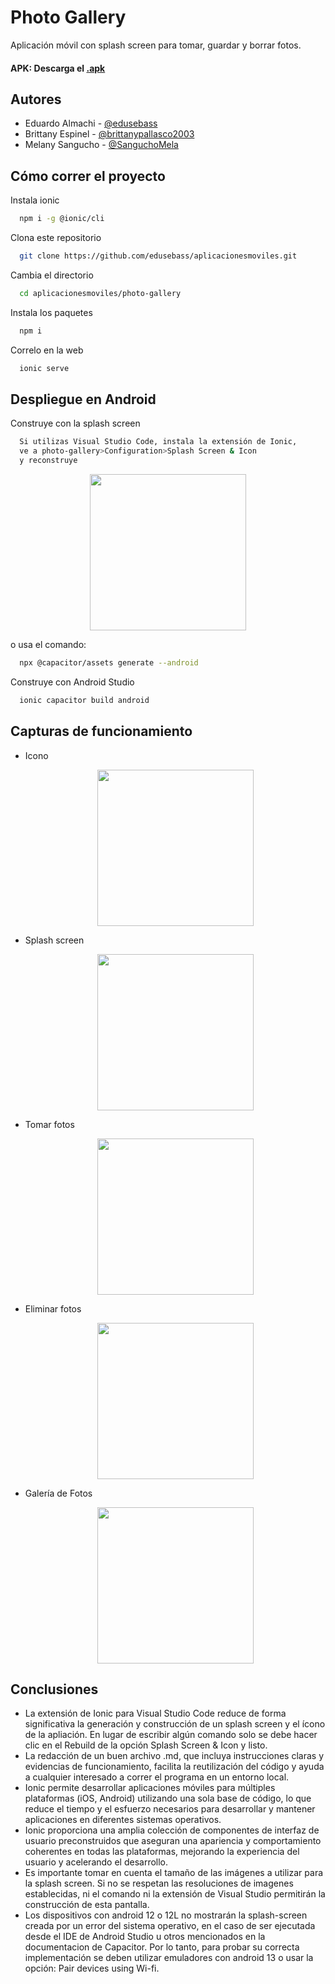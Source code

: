 # Photo Gallery

Aplicación móvil con splash screen para tomar, guardar y borrar fotos.

#### APK: Descarga el [.apk](photo-gallery/src/assets/app-debug.apk)

## Autores

- Eduardo Almachi - [@edusebass](https://github.com/edusebass)
- Brittany Espinel - [@brittanypallasco2003](https://github.com/brittanypallasco2003)
- Melany Sangucho - [@SanguchoMela](https://github.com/SanguchoMela)

<!--
## Cómo crear el proyecto

Instala ionic
```bash
  npm i -g @ionic/cli
```

Crea el proyecto
```bash
  ionic start photo-gallery tabs --type=angular --capacitor
```

Cambia el directorio
```bash
  cd photo-gallery
```

Instala las librerías necesarias
```bash
  npm install @capacitor/camera @capacitor/preferences @capacitor/filesystem
```
```bash
  npm install @ionic/pwa-elements
```

Genera una carpeta para las dependencias
```bash
  ionic g service services/photo
```
-->

## Cómo correr el proyecto

Instala ionic

```bash
  npm i -g @ionic/cli
```

Clona este repositorio

```bash
  git clone https://github.com/edusebass/aplicacionesmoviles.git
```

Cambia el directorio

```bash
  cd aplicacionesmoviles/photo-gallery
```

Instala los paquetes

```bash
  npm i
```

Correlo en la web

```bash
  ionic serve
```

## Despliegue en Android

Construye con la splash screen

```bash
  Si utilizas Visual Studio Code, instala la extensión de Ionic,
  ve a photo-gallery>Configuration>Splash Screen & Icon
  y reconstruye
```

  <p align="center">
    <img src="./photo-gallery/src/assets/capturas/ionic_ext.jpg" width="250px">
  </p>

o usa el comando:

```bash
  npx @capacitor/assets generate --android
```

Construye con Android Studio

```bash
  ionic capacitor build android
```

## Capturas de funcionamiento

- Icono
  <p align="center">
    <img src="./photo-gallery/src/assets/capturas/icon.jpg" width="250px">
  </p>

- Splash screen
  <p align="center">
    <img src="./photo-gallery/src/assets/capturas/splash_screen.jpg" width="250px">
  </p>

- Tomar fotos
  <p align="center">
    <img src="./photo-gallery/src/assets/capturas/tomar.jpg" width="250px">
  </p>

- Eliminar fotos
  <p align="center">
    <img src="./photo-gallery/src/assets/capturas/eliminar.jpg" width="250px">
  </p>

- Galería de Fotos
  <p align="center">
    <img src="./photo-gallery/src/assets/capturas/galeria.jpg" width="250px">
  </p>

## Conclusiones

- La extensión de Ionic para Visual Studio Code reduce de forma significativa la generación y construcción de un splash screen y el ícono de la apliación. En lugar de escribir algún comando solo se debe hacer clic en el Rebuild de la opción Splash Screen & Icon y listo.
- La redacción de un buen archivo .md, que incluya instrucciones claras y evidencias de funcionamiento, facilita la reutilización del código y ayuda a cualquier interesado a correr el programa en un entorno local.
- Ionic permite desarrollar aplicaciones móviles para múltiples plataformas (iOS, Android) utilizando una sola base de código, lo que reduce el tiempo y el esfuerzo necesarios para desarrollar y mantener aplicaciones en diferentes sistemas operativos.
- Ionic proporciona una amplia colección de componentes de interfaz de usuario preconstruidos que aseguran una apariencia y comportamiento coherentes en todas las plataformas, mejorando la experiencia del usuario y acelerando el desarrollo.
- Es importante tomar en cuenta el tamaño de las imágenes a utilizar para la splash screen. Si no se respetan las resoluciones de imagenes establecidas, ni el comando ni la extensión de Visual Studio permitirán la construcción de esta pantalla.
- Los dispositivos con android 12 o 12L no mostrarán la splash-screen creada por un error del sistema operativo, en el caso de ser ejecutada desde el IDE de Android Studio u otros mencionados en la documentacion de Capacitor. Por lo tanto, para probar su correcta implementación se deben utilizar emuladores con android 13 o usar la opción: Pair devices using Wi-fi.
